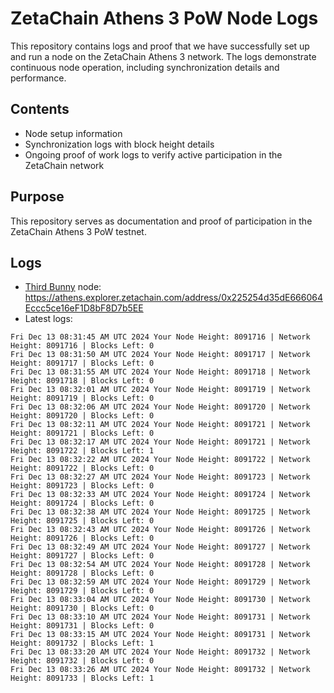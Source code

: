 # ZetaChain Athens 3 PoW Node Logs
This repository contains logs and proof that we have successfully set up and run a node on the ZetaChain Athens 3 network. The logs demonstrate continuous node operation, including synchronization details and performance.

## Contents
- Node setup information
- Synchronization logs with block height details
- Ongoing proof of work logs to verify active participation in the ZetaChain network

## Purpose
This repository serves as documentation and proof of participation in the ZetaChain Athens 3 PoW testnet.

## Logs

- [Third Bunny](https://thirdbunny.xyz/) node: https://athens.explorer.zetachain.com/address/0x225254d35dE666064Eccc5ce16eF1D8bF8D7b5EE
- Latest logs:
```
Fri Dec 13 08:31:45 AM UTC 2024 Your Node Height: 8091716 | Network Height: 8091716 | Blocks Left: 0
Fri Dec 13 08:31:50 AM UTC 2024 Your Node Height: 8091717 | Network Height: 8091717 | Blocks Left: 0
Fri Dec 13 08:31:55 AM UTC 2024 Your Node Height: 8091718 | Network Height: 8091718 | Blocks Left: 0
Fri Dec 13 08:32:01 AM UTC 2024 Your Node Height: 8091719 | Network Height: 8091719 | Blocks Left: 0
Fri Dec 13 08:32:06 AM UTC 2024 Your Node Height: 8091720 | Network Height: 8091720 | Blocks Left: 0
Fri Dec 13 08:32:11 AM UTC 2024 Your Node Height: 8091721 | Network Height: 8091721 | Blocks Left: 0
Fri Dec 13 08:32:17 AM UTC 2024 Your Node Height: 8091721 | Network Height: 8091722 | Blocks Left: 1
Fri Dec 13 08:32:22 AM UTC 2024 Your Node Height: 8091722 | Network Height: 8091722 | Blocks Left: 0
Fri Dec 13 08:32:27 AM UTC 2024 Your Node Height: 8091723 | Network Height: 8091723 | Blocks Left: 0
Fri Dec 13 08:32:33 AM UTC 2024 Your Node Height: 8091724 | Network Height: 8091724 | Blocks Left: 0
Fri Dec 13 08:32:38 AM UTC 2024 Your Node Height: 8091725 | Network Height: 8091725 | Blocks Left: 0
Fri Dec 13 08:32:43 AM UTC 2024 Your Node Height: 8091726 | Network Height: 8091726 | Blocks Left: 0
Fri Dec 13 08:32:49 AM UTC 2024 Your Node Height: 8091727 | Network Height: 8091727 | Blocks Left: 0
Fri Dec 13 08:32:54 AM UTC 2024 Your Node Height: 8091728 | Network Height: 8091728 | Blocks Left: 0
Fri Dec 13 08:32:59 AM UTC 2024 Your Node Height: 8091729 | Network Height: 8091729 | Blocks Left: 0
Fri Dec 13 08:33:04 AM UTC 2024 Your Node Height: 8091730 | Network Height: 8091730 | Blocks Left: 0
Fri Dec 13 08:33:10 AM UTC 2024 Your Node Height: 8091731 | Network Height: 8091731 | Blocks Left: 0
Fri Dec 13 08:33:15 AM UTC 2024 Your Node Height: 8091731 | Network Height: 8091732 | Blocks Left: 1
Fri Dec 13 08:33:20 AM UTC 2024 Your Node Height: 8091732 | Network Height: 8091732 | Blocks Left: 0
Fri Dec 13 08:33:26 AM UTC 2024 Your Node Height: 8091732 | Network Height: 8091733 | Blocks Left: 1
```

